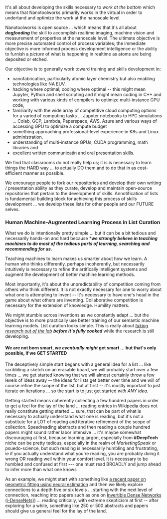 It's all about developing the skills necessary to *work at the bottom* which means that Nanotoolworks primarily works in the virtual in order to undertand and optimize the work at the nanoscale level.

Nanotoolworks is open source ... which means that it's all about ***dogfooding*** the skill to accomplish realtime imaging, machine vision and measurement of properties at the nanoscale level. The ultimate objective is more precise automated control of process variables; the immediate objective is more informed process development intelligence or the ability to furnish a *picture* of what is happening in realtime as atoms are being deposited or etched.


Our objective is to generally work toward training and skills development in:

* nanofabrication, particularly atomic layer chemistry but also enabling technologies like NA EUV. 
* hacking where optimal; coding where optimal -- this might mean Jupyter, Python and shell scripting and it might mean coding in C++ and working with various kinds of compilers to optimize multi-instance GPU code, 
* familiarity with the wide array of competitive cloud computing options for a varied of computing tasks ... Jupyter notebooks to HPC simulations ... Colab, GCP, Lambda, Paperspace, AWS, Azure and various ways of accessing GPU to optimize a compute budget  
* something approaching professional-level experience in K8s and Linux administration. 
* understanding of multi-instance GPUs, CUDA programming, math libraries and 
* excellent written communicatin and oral presentation skills.

We find that classrooms do not really help us; it is is necessary to learn things the HARD way ... to actually DO them and to do that in as cost-efficient manner as possible.

We encourage people to fork our repositories and develop their own writing / presentation ability as they curate, develop and maintain open-source repositories that pertain to the development of skills. Annotification of lists is fundamental building block for achieving this process of skills development ... we develop these lists for other people and our FUTURE selves.


### Human Machine-Augmented Learning Process in List Curation 

What we do is intentionally pretty simple ... but it can be a bit tedious and necessarily hands-on and hard because ****we strongly believe in teaching machines to do most of the tedious parts of learning, searching and recommending for us.***

Teaching machines to learn makes us smarter about how we learn. A human who thinks differently, perhaps incoherently, but necessarily intuitively is necessary to refine the artifically intelligent systems and augment the development of better machine learning methods.  

Most importantly, it's about the unpredictability of competition coming from others who think different.  It is not exactly necessary for one to worry about what one is attempting to invent -- it's necessary to have one's head in the game about what others are inventing. Collaborative competition is necessary for the extension of knowledge. Humility matters.

We might stumble across inventions as we constantly adapt ... but the objective is to more practically use better training of our semantic machine learning models. List curation looks simple. This is really about [*taking research out of the lab*](https://www.deepmind.com/blog/maximising-the-impact-of-our-breakthroughs) ***before it's fully cooked*** while the research is still developing.

#### We are not born smart, we *eventually might* get smart ... but that's only possible, if we GET STARTED

The deceptively simple start begans with a general idea for a list ... like scribbling a sketch on an erasable board, we will probably start over a few times ... we get started knowing that we will almost certainly throw a few levels of ideas away -- the ideas for lists get better over time and we will of course refine the scope of the list, but at first -- it's mostly important to just iterate on iterations ... so the start is to just get started *with ANY idea*. 

Getting started means coherently collecting a few hundred papers in order to get a feel for the lay of the land ... reading entries in Wikipedia does not really constitute getting started ... sure, that can be part of what is necessary to actually understand what one is reading, but it's not a substitute for a LOT of reading and iterative refinement of the scope of collection. Speedreading abstracts and then reading a couple hundred papers might sound rather labor intensive ... it's maybe somewhat discouraging at first, because learning jargon, especially from **#DeepTech** niche can be pretty tedious, especially in the realm of *MarketingSpeak* or psuedo-science, but such reading is necessarily humbling and frustrating, ie if you actually understand what you're reading, you are probably doing it wrong OR reading well within your comfort level. It is necessary to be humbled and confused at first --- one must read BROADLY and jump ahead to infer more than what one knows

As an example, we might start with something like [a recent paper on geometric fitting using neural estimation](https://www.connectedpapers.com/main/af7d708450233c969ef746e200cca5daa3611190/Finding-NEEMo%3A-Geometric-Fitting-using-Neural-Estimation-of-the-Energy-Mover's-Distance/graph) and then we likely explore connections to a depth five  or six levels ... starting with the next level of connection, reaching into papers such as one on [Invertible Dense Networks (i-DenseNets)](https://www.connectedpapers.com/main/489fab3d30e6e35c51de010f78a78cecd3d758a0/Connected-Papers-%7C-Find-and-explore-academic-papers/graph)) ... reading critically, with extreme skepticism at first -- after exploring for a while, something like 250 or 500 abstracts and papers should give us general feel for the lay of the land. 

